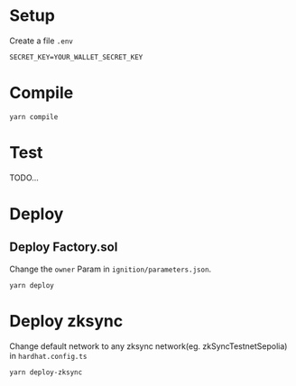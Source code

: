 # Setup
Create a file `.env`
```
SECRET_KEY=YOUR_WALLET_SECRET_KEY
```

# Compile
`yarn compile`

# Test
TODO...

# Deploy
## Deploy Factory.sol
Change the `owner` Param in `ignition/parameters.json`.
```
yarn deploy
```

# Deploy zksync

Change default network to any zksync network(eg. zkSyncTestnetSepolia) in `hardhat.config.ts`

```
yarn deploy-zksync
```